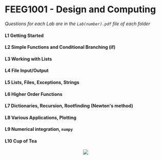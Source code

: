 # FEEG1001 - Design and Computing

*Questions for each Lab are in the `Lab(number).pdf` file of each folder*

#### L1 Getting Started

#### L2 Simple Functions and Conditional Branching (if)

#### L3 Working with Lists

#### L4 File Input/Output

#### L5 Lists, Files, Exceptions, Strings

#### L6 Higher Order Functions

#### L7 Dictionaries, Recursion, Rootfinding (Newton's method)

#### L8 Various Applications, Plotting

#### L9 Numerical integration, `numpy`

#### L10 Cup of Tea



<p align="center">
  <img src="http://www.stephanmiller.com/images/category/python.jpg">
</p>
